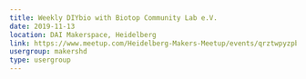 ```yaml
---
title: Weekly DIYbio with Biotop Community Lab e.V.
date: 2019-11-13
location: DAI Makerspace, Heidelberg
link: https://www.meetup.com/Heidelberg-Makers-Meetup/events/qrztwpyzpbrb/
usergroup: makershd
type: usergroup
---
```

